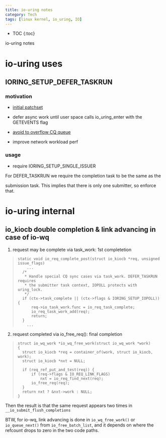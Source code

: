 ```yaml
---
title: io-uring notes
category: Tech
tags: [linux kernel, io_uring, IO]
---
```


* TOC
{:toc}


io-uring notes

# **io-uring uses**

## IORING_SETUP_DEFER_TASKRUN

### motivation

- [initial patchset](https://lore.kernel.org/io-uring/20220815130911.988014-1-dylany@fb.com/)

- defer async work until user space calls io_uring_enter with the GETEVENTS flag

- [avoid to overflow CQ queue](https://lore.kernel.org/io-uring/ab2d2f5c-0e76-44a2-8a7e-6f9edcfa5a92@gmail.com/)

- improve network workload perf

### usage

- require IORING_SETUP_SINGLE_ISSUER

For DEFER_TASKRUN we require the completion task to be the same as the

submission task. This implies that there is only one submitter, so enforce that.



# **io-uring internal**

## io_kiocb double completion & link advancing in case of io-wq

1) request may be complete via task_work: 1st completetion

>
> ```
> static void io_req_complete_post(struct io_kiocb *req, unsigned issue_flags)
>     ...
> 	/*
> 	 * Handle special CQ sync cases via task_work. DEFER_TASKRUN requires
> 	 * the submitter task context, IOPOLL protects with uring_lock.
> 	 */
> 	if (ctx->task_complete || (ctx->flags & IORING_SETUP_IOPOLL)) {
> 		req->io_task_work.func = io_req_task_complete;
> 		io_req_task_work_add(req);
> 		return;
> 	}
>     ...
> ```

2) request completed via io_free_req(): final completion

> ```
> struct io_wq_work *io_wq_free_work(struct io_wq_work *work)
> {
> 	struct io_kiocb *req = container_of(work, struct io_kiocb, work);
> 	struct io_kiocb *nxt = NULL;
> 
> 	if (req_ref_put_and_test(req)) {
> 		if (req->flags & IO_REQ_LINK_FLAGS)
> 			nxt = io_req_find_next(req);
> 		io_free_req(req);
> 	}
> 	return nxt ? &nxt->work : NULL;
> }
> ```

Then the result is that the same request appears two times in `__io_submit_flush_completions`

BTW, for io-wq, link advancing is done in `io_wq_free_work()` or `io_queue_next()` from
`io_free_batch_list`, and it depends on where the refcount drops to zero in the
two code paths.

